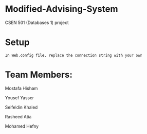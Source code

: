 # Modified-Advising-System
CSEN 501 (Databases 1) project

# Setup
```
In Web.config file, replace the connection string with your own
```

# Team Members:
Mostafa Hisham 

Yousef Yasser

Seifeldin Khaled

Rasheed Atia

Mohamed Hefny
